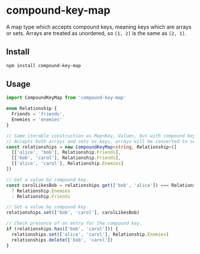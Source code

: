 # compound-key-map

A map type which accepts compound keys, meaning keys which are arrays or sets.
Arrays are treated as unordered, so `[1, 2]` is the same as `[2, 1]`.

## Install

```sh
npm install compound-key-map
```

## Usage

```ts
import CompoundKeyMap from 'compound-key-map'

enum Relationship {
  Friends = 'friends',
  Enemies = 'enemies'
}

// Same iterable construction as Map<Key, Value>, but with compound keys.
// Accepts both arrays and sets as keys, arrays will be converted to sets.
const relationships = new CompoundKeyMap<string, Relationship>([
  [['alice', 'bob'], Relationship.Friends],
  [['bob', 'carol'], Relationship.Friends],
  [['alice', 'carol'], Relationship.Enemies]
])

// Get a value by compound key.
const carolLikesBob = relationships.get(['bob', 'alice']) === Relationship.Friends
  ? Relationship.Enemies
  : Relationship.Friends

// Set a value by compound key.
relationships.set(['bob', 'carol'], carolLikesBob)

// Check presence of an entry for the compound key.
if (relationships.has(['bob', 'carol'])) {
  relationships.set(['alice', 'carol'], Relationship.Enemies)
  relationships.delete(['bob', 'carol'])
}
```
